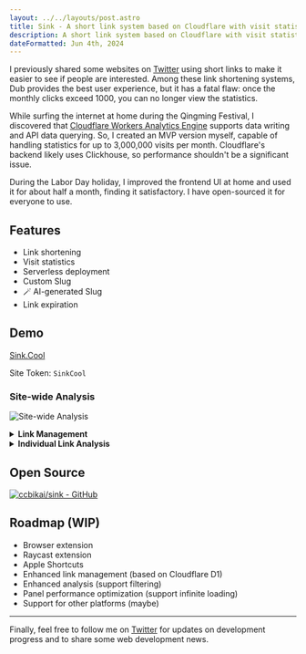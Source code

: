 ```yaml
---
layout: ../../layouts/post.astro
title: Sink - A short link system based on Cloudflare with visit statistics
description: A short link system based on Cloudflare with visit statistics
dateFormatted: Jun 4th, 2024
---
```


I previously shared some websites on [Twitter](https://x.com/0xKaiBi) using short links to make it easier to see if people are interested. Among these link shortening systems, Dub provides the best user experience, but it has a fatal flaw: once the monthly clicks exceed 1000, you can no longer view the statistics.

While surfing the internet at home during the Qingming Festival, I discovered that [Cloudflare Workers Analytics Engine](https://developers.cloudflare.com/analytics/analytics-engine/) supports data writing and API data querying. So, I created an MVP version myself, capable of handling statistics for up to 3,000,000 visits per month. Cloudflare's backend likely uses Clickhouse, so performance shouldn't be a significant issue.

During the Labor Day holiday, I improved the frontend UI at home and used it for about half a month, finding it satisfactory. I have open-sourced it for everyone to use.

## Features

- Link shortening
- Visit statistics
- Serverless deployment
- Custom Slug
- 🪄 AI-generated Slug
- Link expiration

## Demo

[Sink.Cool](https://sink.cool/dashboard)

Site Token: `SinkCool`

### Site-wide Analysis

![Site-wide Analysis](https://static.miantiao.me/share/CBuVes/sink.cool_dashboard.png)

<details>
  <summary><b>Link Management</b></summary>
  <img alt="Link Management" src="https://static.miantiao.me/share/uQVX7Q/sink.cool_dashboard_links.png"/>
</details>


<details>
  <summary><b>Individual Link Analysis</b></summary>
  <img alt="Individual Link Analysis" src="https://static.miantiao.me/share/WfyCXT/sink.cool_dashboard_link_slug=0.png"/>
</details>

## Open Source

[![ccbikai/sink - GitHub](https://github.html.zone/ccbikai/sink)](https://github.com/ccbikai/sink)

## Roadmap (WIP)

- Browser extension
- Raycast extension
- Apple Shortcuts
- Enhanced link management (based on Cloudflare D1)
- Enhanced analysis (support filtering)
- Panel performance optimization (support infinite loading)
- Support for other platforms (maybe)

---

Finally, feel free to follow me on [Twitter](https://x.com/0xKaiBi) for updates on development progress and to share some web development news.
